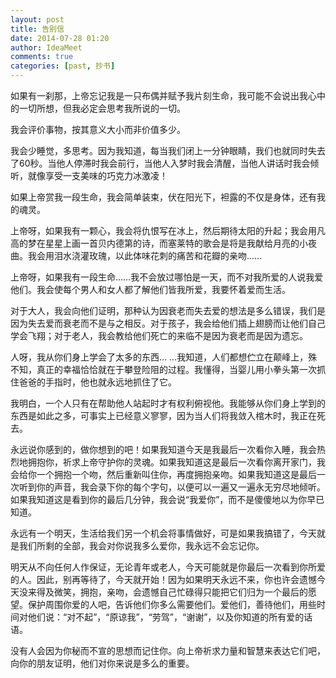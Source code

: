 ```yaml
---
layout: post
title: 告别信
date: 2014-07-28 01:20
author: IdeaMeet
comments: true
categories: [past, 抄书]
---
```

如果有一刹那，上帝忘记我是一只布偶并赋予我片刻生命，我可能不会说出我心中的一切所想，但我必定会思考我所说的一切。

我会评价事物，按其意义大小而非价值多少。

我会少睡觉，多思考。因为我知道，每当我们闭上一分钟眼睛，我们也就同时失去了60秒。当他人停滞时我会前行，当他人入梦时我会清醒，当他人讲话时我会倾听，就像享受一支美味的巧克力冰激凌！

如果上帝赏我一段生命，我会简单装束，伏在阳光下，袒露的不仅是身体，还有我的魂灵。

上帝呀，如果我有一颗心，我会将仇恨写在冰上，然后期待太阳的升起；我会用凡高的梦在星星上画一首贝内德第的诗，而塞莱特的歌会是将是我献给月亮的小夜曲。我会用泪水浇灌玫瑰，以此体味花刺的痛苦和花瓣的亲吻……

上帝呀，如果我有一段生命……我不会放过哪怕是一天，而不对我所爱的人说我爱他们。我会使每个男人和女人都了解他们皆我所爱，我要怀着爱而生活。

对于大人，我会向他们证明，那种认为因衰老而失去爱的想法是多么错误，我们是因为失去爱而衰老而不是与之相反。对于孩子，我会给他们插上翅膀而让他们自己学会飞翔；对于老人，我会教给他们死亡的来临不是因为衰老而是因为遗忘。

人呀，我从你们身上学会了太多的东西... ...我知道，人们都想伫立在颠峰上，殊不知，真正的幸福恰恰就在于攀登险阻的过程。我懂得，当婴儿用小拳头第一次抓住爸爸的手指时，他也就永远地抓住了它。

我明白，一个人只有在帮助他人站起时才有权利俯视他。我能够从你们身上学到的东西是如此之多，可事实上已经意义寥寥，因为当人们将我敛入棺木时，我正在死去。

永远说你感到的，做你想到的吧！如果我知道今天是我最后一次看你入睡，我会热烈地拥抱你，祈求上帝守护你的灵魂。如果我知道这是最后一次看你离开家门，我会给你一个拥抱一个吻，然后重新叫住你，再度拥抱亲吻。如果我知道这是最后一次听到你的声音，我会录下你的每个字句，以便可以一遍又一遍永无穷尽地倾听。如果我知道这是看到你的最后几分钟，我会说“我爱你”，而不是傻傻地以为你早已知道。

永远有一个明天，生活给我们另一个机会将事情做好，可是如果我搞错了，今天就是我们所剩的全部，我会对你说我多么爱你，我永远不会忘记你。

明天从不向任何人作保证，无论青年或老人，今天可能就是你最后一次看到你所爱的人。因此，别再等待了，今天就开始！因为如果明天永远不来，你也许会遗憾今天没来得及微笑，拥抱，亲吻，会遗憾自己忙碌得只能把它们归为一个最后的愿望。保护周围你爱的人吧，告诉他们你多么需要他们。爱他们，善待他们，用些时间对他们说：“对不起”，“原谅我”，“劳驾”，“谢谢”，以及你知道的所有爱的话语。

没有人会因为你秘而不宣的思想而记住你。向上帝祈求力量和智慧来表达它们吧，向你的朋友证明，他们对你来说是多么的重要。
